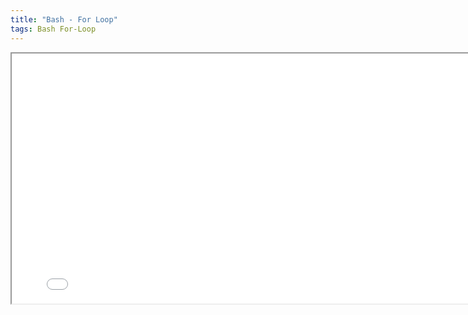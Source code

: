```yaml
---
title: "Bash - For Loop"
tags: Bash For-Loop
---
```



<div class="pdf-container">
    <iframe src="assets/docs/SQL_CHEAT_SHEET.pdf" height="400" width="800" allowfullscreen="" frameborder="10">
    </iframe>
</div>
